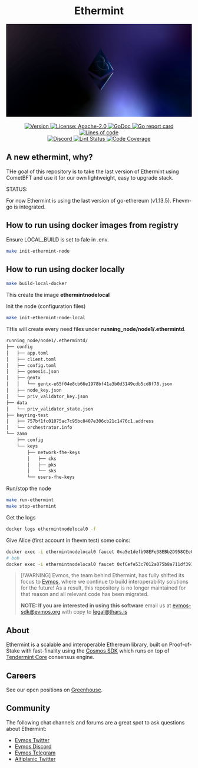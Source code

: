 <!--
parent:
  order: false
-->

<div align="center">
  <h1> Ethermint </h1>
</div>

![banner](docs/ethermint.jpg)

<div align="center">
  <a href="https://github.com/evmos/ethermint/releases/latest">
    <img alt="Version" src="https://img.shields.io/github/tag/tharsis/ethermint.svg" />
  </a>
  <a href="https://github.com/evmos/ethermint/blob/main/LICENSE">
    <img alt="License: Apache-2.0" src="https://img.shields.io/github/license/tharsis/ethermint.svg" />
  </a>
  <a href="https://pkg.go.dev/github.com/evmos/ethermint">
    <img alt="GoDoc" src="https://godoc.org/github.com/evmos/ethermint?status.svg" />
  </a>
  <a href="https://goreportcard.com/report/github.com/evmos/ethermint">
    <img alt="Go report card" src="https://goreportcard.com/badge/github.com/evmos/ethermint"/>
  </a>
  <a href="https://bestpractices.coreinfrastructure.org/projects/5018">
    <img alt="Lines of code" src="https://img.shields.io/tokei/lines/github/tharsis/ethermint">
  </a>
</div>
<div align="center">
  <a href="https://discord.gg/trje9XuAmy">
    <img alt="Discord" src="https://img.shields.io/discord/809048090249134080.svg" />
  </a>
  <a href="https://github.com/evmos/ethermint/actions?query=branch%3Amain+workflow%3ALint">
    <img alt="Lint Status" src="https://github.com/evmos/ethermint/actions/workflows/lint.yml/badge.svg?branch=main" />
  </a>
  <a href="https://codecov.io/gh/tharsis/ethermint">
    <img alt="Code Coverage" src="https://codecov.io/gh/tharsis/ethermint/branch/main/graph/badge.svg" />
  </a>
</div>

## A new ethermint, why?

THe goal of this repository is to take the last version of Ethermint using
CometBFT and use it for our own lightweight, easy to upgrade stack.

STATUS:

For now Ethermint is using the last version of go-ethereum (v1.13.5).
Fhevm-go is integrated. 

## How to run using docker images from registry

Ensure LOCAL_BUILD is set to fale in .env.




```bash
make init-ethermint-node

```



## How to run using docker locally

```bash
make build-local-docker
```

This create the image **ethermintnodelocal**

Init the node (configuration files)

```bash
make init-ethermint-node-local
```

THis will create every need files under __running_node/node1/.ethermintd__.
```bash
running_node/node1/.ethermintd/
├── config
│   ├── app.toml
│   ├── client.toml
│   ├── config.toml
│   ├── genesis.json
│   ├── gentx
│   │   └── gentx-e65f04e8cb66e1978bf41a3b0d3149cdb5cd8f78.json
│   ├── node_key.json
│   └── priv_validator_key.json
├── data
│   └── priv_validator_state.json
├── keyring-test
│   ├── 757bf1fc01075ac7c95bc8407e306cb21c1476c1.address
│   └── orchestrator.info
└── zama
    ├── config
    └── keys
        ├── network-fhe-keys
        │   ├── cks
        │   ├── pks
        │   └── sks
        └── users-fhe-keys
```

Run/stop the node
```bash
make run-ethermint
make stop-ethermint
```

Get the logs
```bash
docker logs ethermintnodelocal0 -f
```

Give Alice (first account in fhevm test) some coins:
```bash
docker exec -i ethermintnodelocal0 faucet 0xa5e1defb98EFe38EBb2D958CEe052410247F4c80
# bob
docker exec -i ethermintnodelocal0 faucet 0xfCefe53c7012a075b8a711df391100d9c431c468

```



> [!WARNING] Evmos, the team behind Ethermint, has fully shifted its focus to
> [Evmos](https://github.com/evmos/evmos), where we continue to build
> interoperability solutions for the future! As a result, this repository is no
> longer maintained for that reason and all relevant code has been migrated.
>
> **NOTE: If you are interested in using this software** email us at
> [evmos-sdk@evmos.org](mailto:evmos-sdk@evmos.org) with copy to
> [legal@thars.is](mailto:legal@thars.is)

## About

Ethermint is a scalable and interoperable Ethereum library, built on
Proof-of-Stake with fast-finality using the
[Cosmos SDK](https://github.com/cosmos/cosmos-sdk/) which runs on top of
[Tendermint Core](https://github.com/tendermint/tendermint) consensus engine.

## Careers

See our open positions on [Greenhouse](https://evmos.org/careers).

## Community

The following chat channels and forums are a great spot to ask questions about
Ethermint:

- [Evmos Twitter](https://twitter.com/EvmosOrg)
- [Evmos Discord](https://discord.gg/trje9XuAmy)
- [Evmos Telegram](https://t.me/EvmosOrg)
- [Altiplanic Twitter](https://twitter.com/Altiplanic_io)
